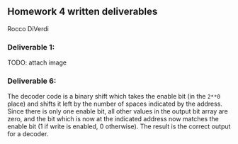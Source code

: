 ## Homework 4 written deliverables
Rocco DiVerdi

### Deliverable 1:

TODO: attach image

### Deliverable 6:

The decoder code is a binary shift which takes the enable bit (in the `2**0` place) and shifts it left by the number of spaces indicated by the address. Since there is only one enable bit, all other values in the output bit array are zero, and the bit which is now at the indicated address now matches the enable bit (1 if write is enabled, 0 otherwise). The result is the correct output for a decoder.
